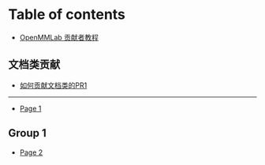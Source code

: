 # Table of contents

* [OpenMMLab 贡献者教程](README.md)

## 文档类贡献 <a href="#01_doc" id="01_doc"></a>

* [如何贡献文档类的PR1](01\_doc/doc.md)

***

* [Page 1](one.md)

## Group 1 <a href="#tesst" id="tesst"></a>

* [Page 2](tesst/page-2.md)
